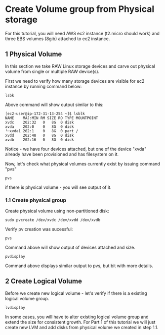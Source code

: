 # Create Volume group from Physical storage

For this tutorial, you will need AWS ec2 instance (t2.micro should work) and three EBS volumes (8gib) attached to ec2 instance.

## 1 Physical Volume

In this section we take RAW Linux storage devices and carve out physical volume from single or multiple RAW device(s).

First we need to verify how many storage devices are visible for ec2 instance by running command below:

```
lsbk
```

Above command will show output similar to this:

```
[ec2-user@ip-172-31-13-254 ~]$ lsblk
NAME    MAJ:MIN RM SIZE RO TYPE MOUNTPOINT
xvdc    202:32   0   8G  0 disk
xvda    202:0    0   8G  0 disk
└─xvda1 202:1    0   8G  0 part /
xvdd    202:48   0   8G  0 disk
xvdb    202:16   0   8G  0 disk
```

Notice - we have four devices attached, but one of the device "xvda" already have been provisioned and has filesystem on it.

Now, let's check what physical volumes currently exist by issuing command "pvs"

```
pvs
```

if there is physical volume - you will see output of it.

### 1.1 Create physical group

Create physical volume using non-partitioned disk:

```
sudo pvcreate /dev/xvdc /dev/xvdd /dev/xvdb

```

Verify pv creation was sucessful:

```
pvs
```

Command above will show output of devices attached and size.

```
pvdisplay
```

Command above displays similar output to pvs, but bit with more details.

## 2 Create Logical Volume 

Before we create new logical volume - let's verify if there is a existing logical volume group. 

```
lvdisplay
```

In some cases, you will have to alter existing logical volume group and extend the size for consistent growth. For Part 1 of this tutorial we will just create new LVM and add disks from physical volume we created in step 1.1.


